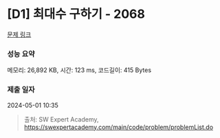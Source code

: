 # [D1] 최대수 구하기 - 2068 

[문제 링크](https://swexpertacademy.com/main/code/problem/problemDetail.do?contestProbId=AV5QQhbqA4QDFAUq) 

### 성능 요약

메모리: 26,892 KB, 시간: 123 ms, 코드길이: 415 Bytes

### 제출 일자

2024-05-01 10:35



> 출처: SW Expert Academy, https://swexpertacademy.com/main/code/problem/problemList.do